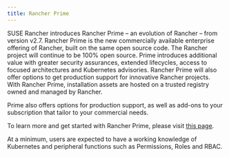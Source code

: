 ```yaml
---
title: Rancher Prime
---
```


<head>
  <link rel="canonical" href="https://ranchermanager.docs.rancher.com/getting-started/quick-start-guides/deploy-rancher-manager/prime"/>
</head>

SUSE Rancher introduces Rancher Prime – an evolution of Rancher – from version v2.7. Rancher Prime is the new commercially available enterprise offering of Rancher, built on the same open source code. The Rancher project will continue to be 100% open source. Prime introduces additional value with greater security assurances, extended lifecycles, access to focused architectures and Kubernetes advisories. Rancher Prime will also offer options to get production support for innovative Rancher projects. With Rancher Prime, installation assets are hosted on a trusted registry owned and managed by Rancher.

Prime also offers options for production support, as well as add-ons to your subscription that tailor to your commercial needs.

To learn more and get started with Rancher Prime, please visit [this page](https://www.rancher.com/quick-start).

At a minimum, users are expected to have a working knowledge of Kubernetes and peripheral functions such as Permissions, Roles and RBAC.
